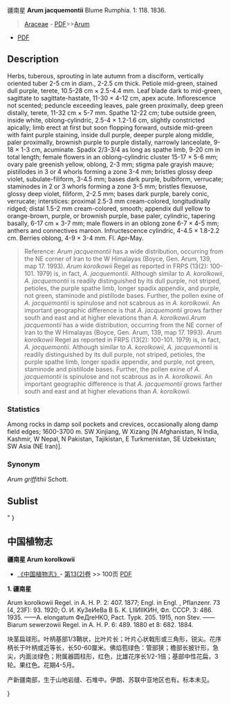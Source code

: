 疆南星 **Arum jacquemontii** Blume Rumphia. 1: 118. 1836.

> [Araceae](http://www.iplant.cn/info/Araceae?t=foc) - [PDF](http://www.iplant.cn/foc/pdf/Araceae.pdf)>>[Arum](http://www.iplant.cn/info/Arum?t=foc)
 - [PDF](http://www.iplant.cn/foc/pdf/Arum.pdf)

## Description

Herbs, tuberous, sprouting in late autumn from a disciform, vertically oriented tuber 2-5 cm in diam., 2-2.5 cm thick. Petiole mid-green, stained dull purple, terete, 10.5-28 cm × 2.5-4.4 mm. Leaf blade dark to mid-green, sagittate to sagittate-hastate, 11-30 × 4-12 cm, apex acute. Inflorescence not scented; peduncle exceeding leaves, pale green proximally, deep green distally, terete, 11-32 cm × 5-7 mm. Spathe 12-22 cm; tube outside green, inside white, oblong-cylindric, 2.5-4 × 1.2-1.6 cm, slightly constricted apically; limb erect at first but soon flopping forward, outside mid-green with faint purple staining, inside dull purple, deeper purple along middle, paler proximally, brownish purple to purple distally, narrowly lanceolate, 9-18 × 1-3 cm, acuminate. Spadix 2/3-3/4 as long as spathe limb, 9-20 cm in total length; female flowers in an oblong-cylindric cluster 15-17 × 5-6 mm; ovary pale greenish yellow, oblong, 2-3 mm; stigma pale grayish mauve; pistillodes in 3 or 4 whorls forming a zone 3-4 mm; bristles glossy deep violet, subulate-filiform, 3-4.5 mm; bases dark purple, bulbiform, verrucate; staminodes in 2 or 3 whorls forming a zone 3-5 mm; bristles flexuose, glossy deep violet, filiform, 2-2.5 mm; bases dark purple, barely conic, verrucate; interstices: proximal 2.5-3 mm cream-colored, longitudinally ridged; distal 1.5-2 mm cream-colored, smooth; appendix dull yellow to orange-brown, purple, or brownish purple, base paler, cylindric, tapering basally, 6-17 cm × 3-7 mm; male flowers in an oblong zone 6-7 × 4-5 mm; anthers and connectives maroon. Infructescence cylindric, 4-4.5 × 1.8-2.2 cm. Berries oblong, 4-9 × 3-4 mm. Fl. Apr-May.

> Reference: 
>*Arum jacquemontii* has a wide distribution, occurring from the NE corner of Iran to the W Himalayas (Boyce, Gen. Arum, 139, map 17. 1993). *Arum korolkowii* Regel as reported in FRPS (13(2): 100-101. 1979) is, in fact, *A. jacquemontii*. Although similar to *A. korolkowii*, *A. jacquemontii* is readily distinguished by its dull purple, not striped, petioles, the purple spathe limb, longer spadix appendix, and purple, not green, staminode and pistillode bases. Further, the pollen exine of *A. jacquemontii* is spinulose and not scabrous as in *A. korolkowii*. An important geographic difference is that *A. jacquemontii* grows farther south and east and at higher elevations than *A. korolkowii*.*Arum jacquemontii* has a wide distribution, occurring from the NE corner of Iran to the W Himalayas (Boyce, Gen. Arum, 139, map 17. 1993). *Arum korolkowii* Regel as reported in FRPS (13(2): 100-101. 1979) is, in fact, *A. jacquemontii*. Although similar to *A. korolkowii*, *A. jacquemontii* is readily distinguished by its dull purple, not striped, petioles, the purple spathe limb, longer spadix appendix, and purple, not green, staminode and pistillode bases. Further, the pollen exine of *A. jacquemontii* is spinulose and not scabrous as in *A. korolkowii*. An important geographic difference is that *A. jacquemontii* grows farther south and east and at higher elevations than *A. korolkowii*.

### Statistics
Among rocks in damp soil pockets and crevices, occasionally along damp field edges; 1600-3700 m. SW Xinjiang, W Xizang [N Afghanistan, N India, Kashmir, W Nepal, N Pakistan, Tajikistan, E Turkmenistan, SE Uzbekistan; SW Asia (NE Iran)].

### Synonym
*Arum griffithii* Schott.

## Sublist
"
}
## 中国植物志

**疆南星 Arum korolkowii**

* [《中国植物志》](http://www.iplant.cn/frps)- [第13(2)卷](http://www.iplant.cn/frps/vol/13(2)) >> 100页 [PDF](http://www.iplant.cn/frps/pdf/13(2)/100.pdf)

**1. 疆南星**

Arum korolkowii Regel. in A. H. P. 2: 407. 1877; Engl. in Engl. , Pflanzenr. 73 (4, 23F): 93. 1920; O. И. KyЗeИeВa В Б. K. LIIИIIKИH, Фл. CCCP. 3: 486. 1935. ——A. elongatum ФeДreHKO, Pact. Typk. 205. 1915, non Stev. ——Biarum sewerzowii Regel. in A. H. P. 6: 489. 1880 et 8: 682. 1884.

块茎扁球形。叶柄基部1/3鞘状，比叶片长；叶片心状戟形或三角形，锐尖。花序柄长于叶柄或近等长，长50-60厘米。佛焰苞绿色：管部狭；檐部长披针形，急尖，内面淡绿色；附属器圆柱形，红色，比雄花序长1/2-1倍；基部中性花扁，3轮。果红色。花期4-5月。

产新疆南部，生于山地岩缝、石堆中。伊朗、苏联中亚地区也有。标本未见。

}